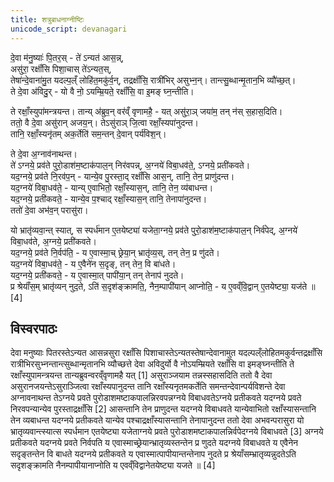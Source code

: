 ```yaml
---
title: शत्रुबाधनाग्नीष्टिः
unicode_script: devanagari
---
```


दे॒वा म॑नु॒ष्याः॑ पि॒तर॒स् - ते॑ ऽन्यत॑ आस॒न्न्,  
असु॑रा॒ रक्षाँ॑सि पिशा॒चास् ते॑ऽन्यत॒स्,  
तेषा॑न्दे॒वाना॑मु॒त यदल्प॒ल्ँ लोहि॑त॒मकु॑र्व॒न्, तद्रक्षाँ॑सि॒ रात्री॑भिर् असुभ्न॒न्।  तान्त्सु॒ब्धान्मृ॒तान॒भि व्यौ॑च्छ॒त्।  
ते दे॒वा अ॑विदु॒र् - यो वै नो॒ ऽयम्म्रि॒यते॒ रक्षाँ॑सि॒ वा इ॒मङ् घ्न॒न्तीति। 

ते रक्षाँ॒स्युपा॑मन्त्रयन्त। तान्य् अ॑ब्रुव॒न् वर॑व्ँ वृणामहै॒ - यत् असु॑रा॒ञ् जया॑म॒ तन् न॑स् स॒हास॒दिति।  
ततो॒ वै दे॒वा असु॑रान् अजय॒न्। तेऽसु॑राञ् जि॒त्वा रक्षाँ॒स्यपा॑नुदन्त।  
तानि॒ रक्षाँ॒स्यनृ॑तम् अक॒र्तेति॑ सम॒न्तन् दे॒वान् पर्य॑विश॒न्।

ते दे॒वा अ॒ग्नाव॑नाथन्त।  
ते॑ ऽग्नये॒ प्रव॑ते पुरो॒डाश॑म॒ष्टाक॑पाल॒न् निर॑वपन्न्, अ॒ग्नये॑ विबा॒धव॑ते॒, ऽग्नये॒ प्रती॑कवते।  
यद॒ग्नये॒ प्रव॑ते नि॒रव॑प॒न् - यान्ये॒व पु॒रस्ता॒द् रक्षाँ॑सि आस॒न्, तानि॒ तेन॒ प्राणु॑दन्त।  
यद॒ग्नये॑ विबा॒धव॑ते॒ - यान्य् ए॒वाभितो॒ रक्षाँ॒स्यास॒न्, तानि॒ तेन॒ व्य॑बाधन्त।  
यद॒ग्नये॒ प्रती॑कवते॒ - यान्ये॒व प॒श्चाद् रक्षाँ॒स्यास॒न् तानि॒ तेनापा॑नुदन्त।  
ततो॑ दे॒वा अभ॑व॒न् परासु॑रा। 

यो भ्रातृ॑व्यवा॒न्त् स्यात्, स स्पर्ध॑मान ए॒तयेष्ट्या॑ यजेता॒ग्नये॒ प्रव॑ते पुरो॒डाश॑म॒ष्टाक॑पाल॒न् निर्व॑पेद्, अ॒ग्नये॑ विबा॒धव॑ते, अ॒ग्नये॒ प्रती॑कवते।  
यद॒ग्नये॒ प्रव॑ते नि॒र्वप॑ति॒ - य ए॒वास्मा॒च् छ्रेया॒न् भ्रातृ॑व्य॒स्, तन् तेन॒ प्र णु॑दते।  
यद॒ग्नये॑ विबा॒धव॑ते॒ - य ए॒वैने॑न स॒दृङ्, तन् तेन॒ वि बा॑धते।  
यद॒ग्नये॒ प्रती॑कवते॒ - य ए॒वास्मा॒त् पापी॑या॒न् तन् तेनाप॑ नुदते।  
प्र श्रेयाँ॑स॒म् भ्रातृ॑व्यन् नुद॒ते, ऽति॑ स॒दृश॑ङ्क्रामति॒, नैन॒म्पापी॑यान् आप्नोति॒ - य ए॒वव्ँवि॒द्वान् ए॒तयेष्ट्या॒ यज॑ते ॥ [4]

## विस्वरपाठः

देवा मनुष्याः पितरस्तेऽन्यत आसन्नसुरा रक्षाँसि पिशाचास्तेऽन्यतस्तेषान्देवानामुत यदल्पल्ँलोहितमकुर्वन्तद्रक्षाँसि रात्रीभिरसुभ्नन्तान्त्सुब्धान्मृतानभि व्यौच्छत्ते देवा अविदुर्यो वै नोऽयम्म्रियते रक्षाँसि वा इमङ्घ्नन्तीति ते रक्षाँस्युपामन्त्रयन्त तान्यब्रुवन्वरव्ँवृणामहै यत् [1]
असुराञ्जयाम तन्नस्सहासदिति ततो वै देवा असुरानजयन्तेऽसुराञ्जित्वा रक्षाँस्यपानुदन्त तानि रक्षाँस्यनृतमकर्तेति समन्तन्देवान्पर्यविशन्ते देवा अग्नावनाथन्त तेऽग्नये प्रवते पुरोडाशमष्टाकपालन्निरवपन्नग्नये विबाधवतेऽग्नये प्रतीकवते यदग्नये प्रवते निरवपन्यान्येव पुरस्ताद्रक्षाँसि [2]
आसन्तानि तेन प्राणुदन्त यदग्नये विबाधवते यान्येवाभितो रक्षाँस्यासन्तानि तेन व्यबाधन्त यदग्नये प्रतीकवते यान्येव पश्चाद्रक्षाँस्यासन्तानि तेनापानुदन्त ततो देवा अभवन्परासुरा यो भ्रातृव्यवान्त्स्यात्स स्पर्धमान एतयेष्ट्या यजेताग्नये प्रवते पुरोडाशमष्टाकपालन्निर्वपेदग्नये विबाधवते [3]
अग्नये प्रतीकवते यदग्नये प्रवते निर्वपति य एवास्माच्छ्रेयान्भ्रातृव्यस्तन्तेन प्र णुदते यदग्नये विबाधवते य एवैनेन सदृङ्तन्तेन वि बाधते यदग्नये प्रतीकवते य एवास्मात्पापीयान्तन्तेनाप नुदते प्र श्रेयाँसम्भ्रातृव्यन्नुदतेऽति सदृशङ्क्रामति नैनम्पापीयानाप्नोति य एवव्ँविद्वानेतयेष्ट्या यजते ॥ [4]